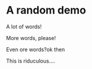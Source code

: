 # A random demo

A lot of words!

More words, please!

Even ore words?ok then

This is riduculous....
